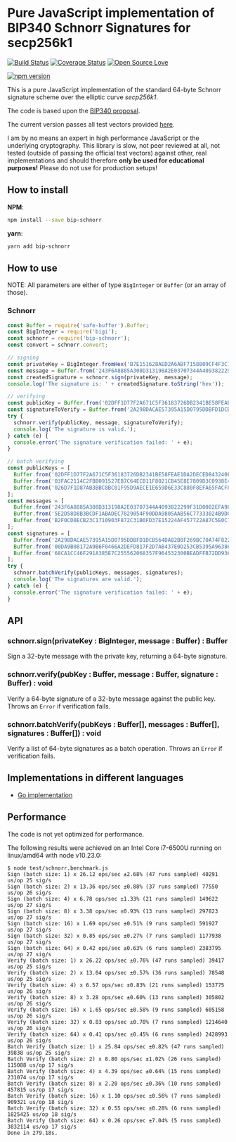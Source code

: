 # Pure JavaScript implementation of BIP340 Schnorr Signatures for secp256k1

[![Build Status](https://travis-ci.org/guggero/bip-schnorr.svg?branch=master)](https://travis-ci.org/guggero/bip-schnorr)
[![Coverage Status](https://coveralls.io/repos/github/guggero/bip-schnorr/badge.svg?branch=master)](https://coveralls.io/github/guggero/bip-schnorr?branch=master)
[![Open Source Love](https://badges.frapsoft.com/os/mit/mit.svg?v=102)](https://github.com/ellerbrock/open-source-badge/)

[![npm version](https://badge.fury.io/js/bip-schnorr.svg)](https://badge.fury.io/js/bip-schnorr)

This is a pure JavaScript implementation of the standard 64-byte Schnorr signature
scheme over the elliptic curve *secp256k1*.

The code is based upon the [BIP340 proposal](https://github.com/bitcoin/bips/blob/master/bip-0340.mediawiki).

The current version passes all test vectors provided
[here](https://github.com/bitcoin/bips/blob/master/bip-0340/test-vectors.csv).

I am by no means an expert in high performance JavaScript or the underlying cryptography.
This library is slow, not peer reviewed at all, not tested (outside of passing the official test vectors) against
other, real implementations and should therefore **only be used for educational purposes!**
Please do not use for production setups!


## How to install

**NPM**:
```bash
npm install --save bip-schnorr
```

**yarn**:
```bash
yarn add bip-schnorr
```


## How to use

NOTE: All parameters are either of type `BigInteger` or `Buffer` (or an array of those).

### Schnorr

```javascript
const Buffer = require('safe-buffer').Buffer; 
const BigInteger = require('bigi');
const schnorr = require('bip-schnorr');
const convert = schnorr.convert;

// signing
const privateKey = BigInteger.fromHex('B7E151628AED2A6ABF7158809CF4F3C762E7160F38B4DA56A784D9045190CFEF');
const message = Buffer.from('243F6A8885A308D313198A2E03707344A4093822299F31D0082EFA98EC4E6C89', 'hex');
const createdSignature = schnorr.sign(privateKey, message);
console.log('The signature is: ' + createdSignature.toString('hex'));

// verifying
const publicKey = Buffer.from('02DFF1D77F2A671C5F36183726DB2341BE58FEAE1DA2DECED843240F7B502BA659', 'hex');
const signatureToVerify = Buffer.from('2A298DACAE57395A15D0795DDBFD1DCB564DA82B0F269BC70A74F8220429BA1D1E51A22CCEC35599B8F266912281F8365FFC2D035A230434A1A64DC59F7013FD', 'hex');
try {
  schnorr.verify(publicKey, message, signatureToVerify);
  console.log('The signature is valid.');
} catch (e) {
  console.error('The signature verification failed: ' + e);
}

// batch verifying
const publicKeys = [
  Buffer.from('02DFF1D77F2A671C5F36183726DB2341BE58FEAE1DA2DECED843240F7B502BA659', 'hex'),
  Buffer.from('03FAC2114C2FBB091527EB7C64ECB11F8021CB45E8E7809D3C0938E4B8C0E5F84B', 'hex'),
  Buffer.from('026D7F1D87AB3BBC8BC01F95D9AECE1E659D6E33C880F8EFA65FACF83E698BBBF7', 'hex'),
];
const messages = [
  Buffer.from('243F6A8885A308D313198A2E03707344A4093822299F31D0082EFA98EC4E6C89', 'hex'),
  Buffer.from('5E2D58D8B3BCDF1ABADEC7829054F90DDA9805AAB56C77333024B9D0A508B75C', 'hex'),
  Buffer.from('B2F0CD8ECB23C1710903F872C31B0FD37E15224AF457722A87C5E0C7F50FFFB3', 'hex'),
];
const signatures = [
  Buffer.from('2A298DACAE57395A15D0795DDBFD1DCB564DA82B0F269BC70A74F8220429BA1D1E51A22CCEC35599B8F266912281F8365FFC2D035A230434A1A64DC59F7013FD', 'hex'),
  Buffer.from('00DA9B08172A9B6F0466A2DEFD817F2D7AB437E0D253CB5395A963866B3574BE00880371D01766935B92D2AB4CD5C8A2A5837EC57FED7660773A05F0DE142380', 'hex'),
  Buffer.from('68CA1CC46F291A385E7C255562068357F964532300BEADFFB72DD93668C0C1CAC8D26132EB3200B86D66DE9C661A464C6B2293BB9A9F5B966E53CA736C7E504F', 'hex'),
];
try {
  schnorr.batchVerify(publicKeys, messages, signatures);
  console.log('The signatures are valid.');
} catch (e) {
  console.error('The signature verification failed: ' + e);
}
````

## API

### schnorr.sign(privateKey : BigInteger, message : Buffer) : Buffer
Sign a 32-byte message with the private key, returning a 64-byte signature.

### schnorr.verify(pubKey : Buffer, message : Buffer, signature : Buffer) : void
Verify a 64-byte signature of a 32-byte message against the public key. Throws an `Error` if verification fails.

### schnorr.batchVerify(pubKeys : Buffer[], messages : Buffer[], signatures : Buffer[]) : void
Verify a list of 64-byte signatures as a batch operation. Throws an `Error` if verification fails.

## Implementations in different languages
* [Go implementation](https://github.com/hbakhtiyor/schnorr/)

## Performance

The code is not yet optimized for performance.

The following results were achieved on an Intel Core i7-6500U running on linux/amd64 with node v10.23.0:

```text
$ node test/schnorr.benchmark.js
Sign (batch size: 1) x 26.12 ops/sec ±2.68% (47 runs sampled) 40291 us/op 25 sig/s
Sign (batch size: 2) x 13.36 ops/sec ±0.88% (37 runs sampled) 77550 us/op 26 sig/s
Sign (batch size: 4) x 6.78 ops/sec ±1.33% (21 runs sampled) 149622 us/op 27 sig/s
Sign (batch size: 8) x 3.38 ops/sec ±0.93% (13 runs sampled) 297823 us/op 27 sig/s
Sign (batch size: 16) x 1.69 ops/sec ±0.51% (9 runs sampled) 591927 us/op 27 sig/s
Sign (batch size: 32) x 0.85 ops/sec ±0.27% (7 runs sampled) 1177938 us/op 27 sig/s
Sign (batch size: 64) x 0.42 ops/sec ±0.63% (6 runs sampled) 2383795 us/op 27 sig/s
Verify (batch size: 1) x 26.22 ops/sec ±0.76% (47 runs sampled) 39417 us/op 25 sig/s
Verify (batch size: 2) x 13.04 ops/sec ±0.57% (36 runs sampled) 78548 us/op 25 sig/s
Verify (batch size: 4) x 6.57 ops/sec ±0.83% (21 runs sampled) 153775 us/op 26 sig/s
Verify (batch size: 8) x 3.28 ops/sec ±0.60% (13 runs sampled) 305802 us/op 26 sig/s
Verify (batch size: 16) x 1.65 ops/sec ±0.58% (9 runs sampled) 605158 us/op 26 sig/s
Verify (batch size: 32) x 0.83 ops/sec ±0.70% (7 runs sampled) 1214640 us/op 26 sig/s
Verify (batch size: 64) x 0.41 ops/sec ±0.45% (6 runs sampled) 2428993 us/op 26 sig/s
Batch Verify (batch size: 1) x 25.84 ops/sec ±0.82% (47 runs sampled) 39838 us/op 25 sig/s
Batch Verify (batch size: 2) x 8.80 ops/sec ±1.02% (26 runs sampled) 115088 us/op 17 sig/s
Batch Verify (batch size: 4) x 4.39 ops/sec ±0.64% (15 runs sampled) 231074 us/op 17 sig/s
Batch Verify (batch size: 8) x 2.20 ops/sec ±0.36% (10 runs sampled) 457815 us/op 17 sig/s
Batch Verify (batch size: 16) x 1.10 ops/sec ±0.56% (7 runs sampled) 909321 us/op 18 sig/s
Batch Verify (batch size: 32) x 0.55 ops/sec ±0.28% (6 runs sampled) 1825425 us/op 18 sig/s
Batch Verify (batch size: 64) x 0.26 ops/sec ±7.04% (5 runs sampled) 3832114 us/op 17 sig/s
Done in 279.18s.
```
